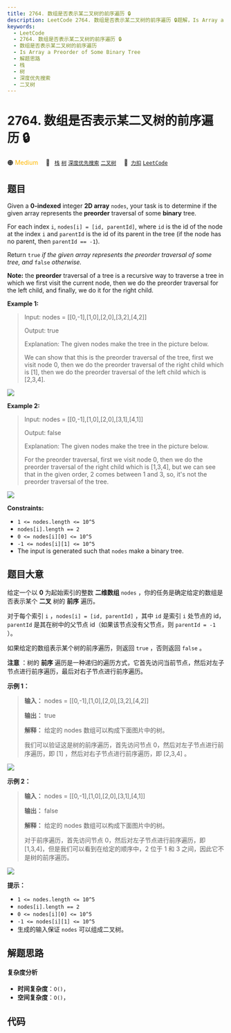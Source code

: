 ```yaml
---
title: 2764. 数组是否表示某二叉树的前序遍历 🔒
description: LeetCode 2764. 数组是否表示某二叉树的前序遍历 🔒题解，Is Array a Preorder of Some ‌Binary Tree，包含解题思路、复杂度分析以及完整的 JavaScript 代码实现。
keywords:
  - LeetCode
  - 2764. 数组是否表示某二叉树的前序遍历 🔒
  - 数组是否表示某二叉树的前序遍历
  - Is Array a Preorder of Some ‌Binary Tree
  - 解题思路
  - 栈
  - 树
  - 深度优先搜索
  - 二叉树
---
```


# 2764. 数组是否表示某二叉树的前序遍历 🔒

🟠 <font color=#ffb800>Medium</font>&emsp; 🔖&ensp; [`栈`](/tag/stack.md) [`树`](/tag/tree.md) [`深度优先搜索`](/tag/depth-first-search.md) [`二叉树`](/tag/binary-tree.md)&emsp; 🔗&ensp;[`力扣`](https://leetcode.cn/problems/is-array-a-preorder-of-some-binary-tree) [`LeetCode`](https://leetcode.com/problems/is-array-a-preorder-of-some-binary-tree)

## 题目

Given a **0-indexed** integer **2D array** `nodes`, your task is to determine
if the given array represents the **preorder** traversal of some **binary**
tree.

For each index `i`, `nodes[i] = [id, parentId]`, where `id` is the id of the
node at the index `i` and `parentId` is the id of its parent in the tree (if
the node has no parent, then `parentId == -1`).

Return `true` _if the given array_ _represents the preorder traversal of some
tree, and_ `false` _otherwise._

**Note:** the **preorder** traversal of a tree is a recursive way to traverse
a tree in which we first visit the current node, then we do the preorder
traversal for the left child, and finally, we do it for the right child.



**Example 1:**

> Input: nodes = [[0,-1],[1,0],[2,0],[3,2],[4,2]]
> 
> Output: true
> 
> Explanation: The given nodes make the tree in the picture below.
> 
> We can show that this is the preorder traversal of the tree, first we visit node 0, then we do the preorder traversal of the right child which is [1], then we do the preorder traversal of the left child which is [2,3,4].
> 
> 

![](https://fastly.jsdelivr.net/gh/doocs/leetcode@main/solution/2700-2799/2764.Is%20Array%20a%20Preorder%20of%20Some%20%E2%80%8CBinary%20Tree/images/1.png)

**Example 2:**

> Input: nodes = [[0,-1],[1,0],[2,0],[3,1],[4,1]]
> 
> Output: false
> 
> Explanation: The given nodes make the tree in the picture below.
> 
> For the preorder traversal, first we visit node 0, then we do the preorder traversal of the right child which is [1,3,4], but we can see that in the given order, 2 comes between 1 and 3, so, it's not the preorder traversal of the tree.
> 
> 

![](https://fastly.jsdelivr.net/gh/doocs/leetcode@main/solution/2700-2799/2764.Is%20Array%20a%20Preorder%20of%20Some%20%E2%80%8CBinary%20Tree/images/2.png)



**Constraints:**

  * `1 <= nodes.length <= 10^5`
  * `nodes[i].length == 2`
  * `0 <= nodes[i][0] <= 10^5`
  * `-1 <= nodes[i][1] <= 10^5`
  * The input is generated such that `nodes` make a binary tree.


## 题目大意

给定一个以 **0** 为起始索引的整数 **二维数组** `nodes` ，你的任务是确定给定的数组是否表示某个 **二叉** 树的 **前序** 遍历。

对于每个索引 `i` ，`nodes[i] = [id, parentId]` ，其中 `id` 是索引 `i` 处节点的 id，`parentId`
是其在树中的父节点 id（如果该节点没有父节点，则 `parentId = -1` ）。

如果给定的数组表示某个树的前序遍历，则返回 `true` ，否则返回 `false` 。

**注意** ：树的 **前序** 遍历是一种递归的遍历方式，它首先访问当前节点，然后对左子节点进行前序遍历，最后对右子节点进行前序遍历。



**示例 1：**

> 
> 
> 
> 
> 
> **输入：** nodes = [[0,-1],[1,0],[2,0],[3,2],[4,2]]
> 
> **输出：** true
> 
> **解释：** 给定的 nodes 数组可以构成下面图片中的树。 
> 
> 我们可以验证这是树的前序遍历，首先访问节点 0，然后对左子节点进行前序遍历，即 [1] ，然后对右子节点进行前序遍历，即 [2,3,4] 。
> 
> 

![](https://fastly.jsdelivr.net/gh/doocs/leetcode@main/solution/2700-2799/2764.Is%20Array%20a%20Preorder%20of%20Some%20%E2%80%8CBinary%20Tree/images/1.png)

**示例 2：**

> 
> 
> 
> 
> 
> **输入：** nodes = [[0,-1],[1,0],[2,0],[3,1],[4,1]]
> 
> **输出：** false
> 
> **解释：** 给定的 nodes 数组可以构成下面图片中的树。 
> 
> 对于前序遍历，首先访问节点 0，然后对左子节点进行前序遍历，即 [1,3,4]，但是我们可以看到在给定的顺序中，2 位于 1 和 3 之间，因此它不是树的前序遍历。
> 
> 

![](https://fastly.jsdelivr.net/gh/doocs/leetcode@main/solution/2700-2799/2764.Is%20Array%20a%20Preorder%20of%20Some%20%E2%80%8CBinary%20Tree/images/2.png)



**提示：**

  * `1 <= nodes.length <= 10^5`
  * `nodes[i].length == 2`
  * `0 <= nodes[i][0] <= 10^5`
  * `-1 <= nodes[i][1] <= 10^5`
  * 生成的输入保证 `nodes` 可以组成二叉树。


## 解题思路

#### 复杂度分析

- **时间复杂度**：`O()`，
- **空间复杂度**：`O()`，

## 代码

```javascript

```